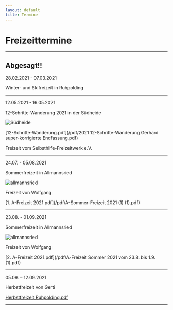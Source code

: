 ```yaml
---
layout: default
title: Termine
---
```

# Freizeittermine

------------------------------------------------------------------------------
## Abgesagt!!

28.02.2021 - 07.03.2021

Winter- und Skifreizeit in Ruhpolding

------------------------------------------------------------------------------

12.05.2021 - 16.05.2021

12-Schritte-Wanderung 2021 in der Südheide

![Südheide](/images/wanderungsuedheide.png)

[12-Schritte-Wanderung.pdf](/pdf/2021 12-Schritte-Wanderung Gerhard super-korrigierte Endfassung.pdf)

Freizeit vom Selbsthilfe-Freizeitwerk e.V.

------------------------------------------------------------------------------

24.07. - 05.08.2021

Sommerfreizeit in Allmannsried

![allmannsried](/images/allmansried.jpeg)

Freizeit von Wolfgang

[1. A-Freizeit 2021.pdf](/pdf/A-Sommer-Freizeit 2021 (1) (1).pdf)

-----------------------------------------------------------------------------

23.08. - 01.09.2021

Sommerfreizeit in Allmannsried

![allmannsried](/images/allmansried.jpeg)

Freizeit von Wolfgang

[2. A-Freizeit 2021.pdf](/pdf/A-Freizeit Sommer 2021 vom 23.8. bis 1.9. (1).pdf)

-----------------------------------------------------------------------------------------------------

05.09. – 12.09.2021

Herbstfreizeit von Gerti

[Herbstfreizeit Ruhpolding.pdf](/pdf/Herbstfreizeit_2021_Anonym.pdf)

-----------------------------------------------------------------------------------------------------

